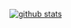[![github stats](https://github-readme-stats.vercel.app/api?username=Mrpatekful&show_icons=true&hide_border=False)](https://github.com/Mrpatekful)


<!--
**Mrpatekful/Mrpatekful** is a ✨ _special_ ✨ repository because its `README.md` (this file) appears on your GitHub profile.

Here are some ideas to get you started:

- 🔭 I’m currently working on ...
- 🌱 I’m currently learning ...
- 👯 I’m looking to collaborate on ...
- 🤔 I’m looking for help with ...
- 💬 Ask me about ...
- 📫 How to reach me: ...
- 😄 Pronouns: ...
- ⚡ Fun fact: ...
-->
